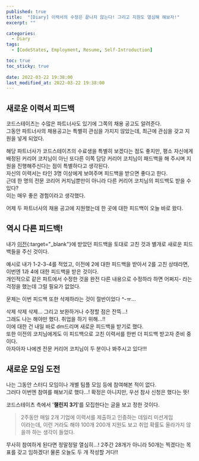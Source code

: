 ```yaml
---
published: true
title:  "[Diary] 이력서의 수정은 끝나지 않는다! 그리고 지원도 열심해 해보자!"
excerpt: ""

categories:
  - Diary
tags:
  - [CodeStates, Employment, Resume, Self-Introduction]

toc: true
toc_sticky: true
 
date: 2022-03-22 19:38:00
last_modified_at: 2022-03-22 19:38:00
---
```


## 새로운 이력서 피드백  

코드스테이츠는 수많은 파트너사도 있기에 그쪽의 채용 공고도 알려준다.  
그동안 파트너사의 채용공고는 특별히 관심을 가지지 않았는데, 최근에 관심을 갖고 지원을 넣게 되었다.  

해당 파트너사가 코드스테이츠의 수료생을 특별히 보겠다는 점도 좋지만, 평소 자신에게 배정된 커리어 코치님이 아닌 또다른 이쪽 담당 커리어 코치님이 패드백을 해 주시며 지원을 진행해주신다는 점이 특별하다고 생각된다.  
자신의 이력서는 타인 3명 이상에게 보여주며 피드백을 받으면 좋다고 한다.  
근데 한 명의 전문 코리어 커치님뿐만이 아니라 다른 커리어 코치님의 피드백도 받을 수 있다?  
이는 매우 좋은 경험이라고 생각했다.  

어제 두 파트너사의 채용 공고에 지원했는데 한 곳에 대한 피드백이 오늘 바로 왔다.  

## 역시 다른 피드백!  

내가 [이전](https://mialee-luvcat.github.io/diary/diary-resume2/){:target="_blank"}에 받았던 피드백을 토대로 고친 것과 별개로 새로운 피드백들을 주신 것이다.  

예시로 내가 1-2-3-4를 적었고, 이전에 2에 대한 피드백을 받아서 2를 고친 상태라면, 이번엔 1과 4에 대한 피드백을 받은 것이다.  
개인적으로 같은 파트에서 수정한 것을 완전 다른 내용으로 수정하라 하면 어쩌지- 라는 걱정을 했는데 그럴 필요가 없었다.  

문제는 이번 피드백 또한 삭제하라는 것이 절반이었다 ^-ㅠ...  

삭제 삭제 삭제... 그리고 보완하거나 수정할 점은 잔뜩...!  
그래도 나는 해야만 했다. 취업을 하기 위해...!!  
이에 대한 건 내일 바로 dm드리며 새로운 피드백을 받기로 했다.  
또한 이전의 코치님에게도 이 피드백으로 고친 이력서를 한번 더 피드백 받고자 준비 중이다.  
아자아자 나에겐 전문 커리어 코치님이 두 분이나 봐주시고 있다!!!  


## 새로운 모임 도전  
나는 그동안 스터디 모임이나 개별 팀플 모임 등에 참여해본 적이 없다.  
그러다 이번엔 참여를 해보기로 했다...! 확정은 아니지만, 우선 참사 신청은 했다는 뜻!  

코드스테이츠 측에서 '**챌린지 3기**'를 모집한다는 글을 보고 정한 것이다.  
> 2주동안 매일 2개 기업에 이력서를 제출하고 인증하는 데일리 미션게임  
이라는데, 이런 거라도 해야 100개 200개 지원도 보고 취업 확률도 올라가지 않을까 하는 생각이 들었다.  

무사히 참여하게 된다면 정말정말 열심히...! 2주간 28개가 아니라 50개는 찍겠다는 목표를 갖고 임하겠다!
물론 오늘도 두 개 작성할 거다!!  

<br/>
<br/>